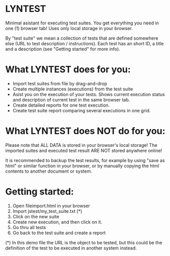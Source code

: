 LYNTEST
=======

Minimal asistant for executing test suites.
You get everything you need in one (1) browser tab!
Uses only local storage in your browser.

By "test suite" we mean a collection of tests that are defined somewhere else (URL to test description / instructions).
Each test has an short ID, a title and a description (see "Getting started" for more info).



What LYNTEST does for you:
=========================
- Import test suites from file by drag-and-drop
- Create multiple instances (executions) from the test suite
- Asist you on the execution of your tests. Shows current execution status and description of current test in the same browser tab.
- Create detailed reports for one test execution.
- Create test suite report comparing several executions in one grid.



What LYNTEST does NOT do for you:
================================
Please note that ALL DATA is stored in your browser's local storage!
The imported suites and executed test result ARE NOT stored anywhere online!

It is recommended to backup the test results, for example by using "save as html" or similar function in your browser, 
or by manually copying the html contents to another document or system.




Getting started:
================
1. Open fileimport.html in your browser
2. Import jstest/my_test_suite.txt (*)
3. Click on the new suite
4. Create new execution, and then click on it.
5. Go thru all tests
5. Go back to the test suite and create a report

(*) In this demo file the URL is the object to be tested, but this could be the definition of the test to be executed in another system instead.
